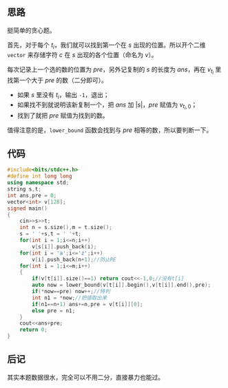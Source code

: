## 思路

挺简单的贪心题。

首先，对于每个 $t_i$，我们就可以找到第一个在 $s$ 出现的位置。所以开个二维 `vector` 来存储字符 $c$ 在 $s$ 出现的各个位置（命名为 $v$）。

每次记录上一个选的数的位置为 $pre$，另外记复制的 $s$ 的长度为 $ans$，再在 $v_{t_{i}}$ 里找第一个大于 $pre$ 的数（二分即可）。

- 如果 $s$ 里没有 $t_i$，输出 `-1`，退出；
- 如果找不到就说明该新复制一个，把 $ans$ 加 $|s|$，$pre$ 赋值为 $v_{t_i,0}$；
- 找到了就把 $pre$ 赋值为找到的数。

值得注意的是，`lower_bound` 函数会找到与 $pre$ 相等的数，所以要判断一下。

## 代码

```cpp
#include<bits/stdc++.h>
#define int long long
using namespace std;
string s,t;
int ans,pre = 0;
vector<int> v[128];
signed main()
{
	cin>>s>>t;
	int n = s.size(),m = t.size();
	s = ' '+s,t = ' '+t;
	for(int i = 1;i<=n;i++)
		v[s[i]].push_back(i);
	for(int i = 'a';i<='z';i++)
		v[i].push_back(n+1);//防止RE
	for(int i = 1;i<=m;i++)
	{
		if(v[t[i]].size()==1) return cout<<-1,0;//没有t[i]
		auto now = lower_bound(v[t[i]].begin(),v[t[i]].end(),pre);
		if(*now==pre) now++;//特判
		int n1 = *now;//把值取出来
		if(n1==n+1) ans+=n,pre = v[t[i]][0];
		else pre = n1;
	}
	cout<<ans+pre;
	return 0;
}
```

## 后记

其实本题数据很水，完全可以不用二分，直接暴力也能过。
